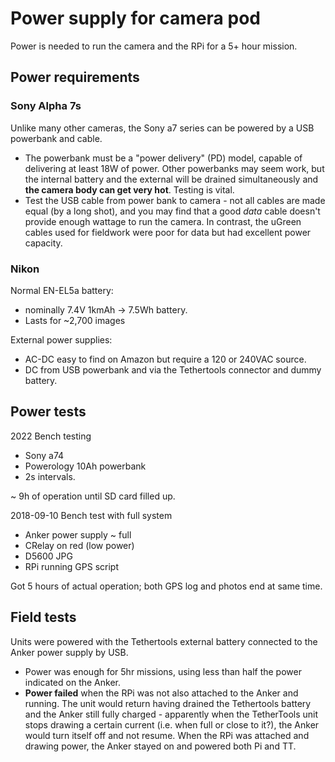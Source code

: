 # Power supply for camera pod

Power is needed to run the camera and the RPi for a 5+ hour mission.

## Power requirements

### Sony Alpha 7s

Unlike many other cameras, the Sony a7 series can be powered by a USB powerbank and cable.

* The powerbank must be a "power delivery" (PD) model, capable of delivering at least 18W of power. Other powerbanks may seem work, but the internal battery and the external will be drained simultaneously and **the camera body can get very hot**. Testing is vital.
* Test the USB cable from power bank to camera - not all cables are made equal (by a long shot), and you may find that a good _data_ cable doesn't provide enough wattage to run the camera. In contrast, the uGreen cables used for fieldwork were poor for data but had excellent power capacity.

### Nikon

Normal EN-EL5a battery:
* nominally 7.4V 1kmAh -> 7.5Wh battery.
* Lasts for ~2,700 images

External power supplies:
* AC-DC easy to find on Amazon but require a 120 or 240VAC source.
* DC from USB powerbank and via the Tethertools connector and dummy battery.

## Power tests

2022 Bench testing

* Sony a74
* Powerology 10Ah powerbank
* 2s intervals.

~ 9h of operation until SD card filled up.

2018-09-10 Bench test with full system
* Anker power supply ~ full
* CRelay on red (low power)
* D5600 JPG
* RPi running GPS script

Got 5 hours of actual operation; both GPS log and photos end at same time.

## Field tests

Units were powered with the Tethertools external battery connected to the Anker power supply by USB. 
* Power was enough for 5hr missions, using less than half the power indicated on the Anker.
* **Power failed** when the RPi was not also attached to the Anker and running. The unit would return having drained the Tethertools battery and the Anker still fully charged - apparently when the TetherTools unit stops drawing a certain current (i.e. when full or close to it?), the Anker would turn itself off and not resume. When the RPi was attached and drawing power, the Anker stayed on and powered both Pi and TT.


